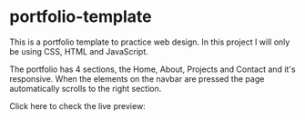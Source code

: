 # portfolio-template
This is a portfolio template to practice web design. In this project I will only be using CSS, HTML and JavaScript.

The portfolio has 4 sections, the Home, About, Projects and Contact and it's responsive. When the elements on the navbar are pressed the page automatically scrolls to the right section. 

Click here to check the live preview: 
